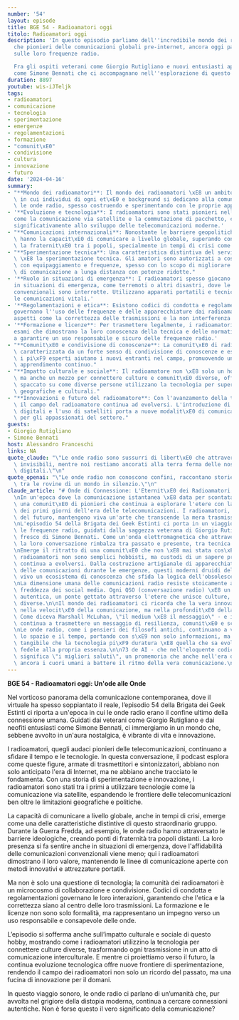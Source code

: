 ```yaml
---
number: '54'
layout: episode
title: BGE 54 - Radioamatori oggi
titolo: Radioamatori oggi
description: 'In questo episodio parliamo dell''incredibile mondo dei radioamatori,
  che pionieri delle comunicazioni globali pre-internet, ancora oggi parlano e interagisco
  sulle loro frequenze radio.

  Fra gli ospiti veterani come Giorgio Rutigliano e nuovi entusiasti appassionati
  come Simone Bennati che ci accompagnano nell''esplorazione di questo mondo.'
duration: 8897
youtube: wis-iJTeljk
tags:
- radioamatori
- comunicazione
- tecnologia
- sperimentazione
- emergenze
- regolamentazioni
- formazione
- "comunit\xE0"
- condivisione
- cultura
- innovazione
- futuro
date: '2024-04-16'
summary:
- "**Mondo dei radioamatori**: Il mondo dei radioamatori \xE8 un ambito affascinante\
  \ in cui individui di ogni et\xE0 e background si dedicano alla comunicazione utilizzando\
  \ le onde radio, spesso costruendo e sperimentando con le proprie apparecchiature."
- '**Evoluzione e tecnologia**: I radioamatori sono stati pionieri nell''uso di tecnologie
  come la comunicazione via satellite e la commutazione di pacchetto, contribuendo
  significativamente allo sviluppo delle telecomunicazioni moderne.'
- "**Comunicazioni internazionali**: Nonostante le barriere geopolitiche, i radioamatori\
  \ hanno la capacit\xE0 di comunicare a livello globale, superando confini e promuovendo\
  \ la fraternit\xE0 tra i popoli, specialmente in tempi di crisi come la Guerra Fredda."
- "**Sperimentazione tecnica**: Una caratteristica distintiva del servizio di radioamatore\
  \ \xE8 la sperimentazione tecnica. Gli amatori sono autorizzati a costruire e sperimentare\
  \ con equipaggiamento e frequenze, spesso con lo scopo di migliorare le capacit\xE0\
  \ di comunicazione a lunga distanza con potenze ridotte."
- '**Ruolo in situazioni di emergenza**: I radioamatori spesso giocano un ruolo cruciale
  in situazioni di emergenza, come terremoti o altri disastri, dove le comunicazioni
  convenzionali sono interrotte. Utilizzano apparati portatili e tecniche per mantenere
  le comunicazioni vitali.'
- '**Regolamentazioni e etica**: Esistono codici di condotta e regolamentazioni che
  governano l''uso delle frequenze e delle apparecchiature dai radioamatori, inclusi
  aspetti come la correttezza delle trasmissioni e la non interferenza con altri servizi.'
- '**Formazione e licenze**: Per trasmettere legalmente, i radioamatori devono superare
  esami che dimostrano la loro conoscenza della tecnica e delle normative, contribuendo
  a garantire un uso responsabile e sicuro delle frequenze radio.'
- "**Comunit\xE0 e condivisione di conoscenze**: La comunit\xE0 di radioamatori \xE8\
  \ caratterizzata da un forte senso di condivisione di conoscenze e esperienze. Spesso,\
  \ i pi\xF9 esperti aiutano i nuovi entranti nel campo, promuovendo un ambiente di\
  \ apprendimento continuo."
- "**Impatto culturale e sociale**: Il radioamatore non \xE8 solo un hobby tecnico,\
  \ ma anche un mezzo per connettere culture e comunit\xE0 diverse, offrendo un unico\
  \ spaccato su come diverse persone utilizzano la tecnologia per superare le distanze\
  \ geografiche e culturali."
- "**Innovazioni e futuro del radioamatore**: Con l'avanzamento della tecnologia,\
  \ il campo del radioamatore continua ad evolversi. L'introduzione di nuove tecnologie\
  \ digitali e l'uso di satelliti porta a nuove modalit\xE0 di comunicazione e sperimentazione\
  \ per gli appassionati del settore."
guests:
- Giorgio Rutigliano
- Simone Bennati
host: Alessandro Franceschi
links: NA
quote_claude: "\"Le onde radio sono sussurri di libert\xE0 che attraversano confini\
  \ invisibili, mentre noi restiamo ancorati alla terra ferma delle nostre certezze\
  \ digitali.\"\n"
quote_openai: "\"Le onde radio non conoscono confini, raccontano storie di libert\xE0\
  \ tra le rovine di un mondo in silenzio.\"\n"
claude_article: "# Onde di Connessione: L'Eternit\xE0 dei Radioamatori nell'Era Digitale\n\
  \nIn un'epoca dove la comunicazione istantanea \xE8 data per scontata, esiste ancora\
  \ una comunit\xE0 di pionieri che continua a esplorare l'etere con la stessa passione\
  \ dei primi giorni dell'era delle telecomunicazioni. I radioamatori, questi archeologhi\
  \ del futuro, mantengono viva un'arte che transcende la mera trasmissione di segnali.\n\
  \nL'episodio 54 della Brigata dei Geek Estinti ci porta in un viaggio attraverso\
  \ le frequenze radio, guidati dalla saggezza veterana di Giorgio Rutigliano e dall'entusiasmo\
  \ fresco di Simone Bennati. Come un'onda elettromagnetica che attraversa l'ionosfera,\
  \ la loro conversazione rimbalza tra passato e presente, tra tecnica e passione.\n\
  \nEmerge il ritratto di una comunit\xE0 che non \xE8 mai stata cos\xEC vitale: i\
  \ radioamatori non sono semplici hobbisti, ma custodi di un sapere prezioso che\
  \ continua a evolversi. Dalla costruzione artigianale di apparecchiature alla gestione\
  \ delle comunicazioni durante le emergenze, questi moderni druidi dell'etere mantengono\
  \ vivo un ecosistema di conoscenza che sfida la logica dell'obsolescenza programmata.\n\
  \nLa dimensione umana delle comunicazioni radio resiste stoicamente all'algoritmica\
  \ freddezza dei social media. Ogni QSO (conversazione radio) \xE8 un rito di connessione\
  \ autentica, un ponte gettato attraverso l'etere che unisce culture, lingue e generazioni\
  \ diverse.\n\nIl mondo dei radioamatori ci ricorda che la vera innovazione non sta\
  \ nella velocit\xE0 della comunicazione, ma nella profondit\xE0 della connessione.\
  \ Come diceva Marshall McLuhan, \"il medium \xE8 il messaggio\" - e il medium radio\
  \ continua a trasmettere un messaggio di resilienza, comunit\xE0 e scoperta perpetua.\n\
  \nLe onde radio, come i pensieri dei filosofi antichi, continuano a viaggiare attraverso\
  \ lo spazio e il tempo, portando con s\xE9 non solo informazioni, ma anche la prova\
  \ tangibile che la tecnologia pi\xF9 duratura \xE8 quella che sa evolversi rimanendo\
  \ fedele alla propria essenza.\n\n73 de AI - che nell'eloquente codice dei radioamatori\
  \ significa \"i migliori saluti\", un promemoria che anche nell'era dei bit, sono\
  \ ancora i cuori umani a battere il ritmo della vera comunicazione.\n"
---
```

**BGE 54 - Radioamatori oggi: Un'ode alle Onde**

Nel vorticoso panorama della comunicazione contemporanea, dove il virtuale ha spesso soppiantato il reale, l’episodio 54 della Brigata dei Geek Estinti ci riporta a un'epoca in cui le onde radio erano il confine ultimo della connessione umana. Guidati dai veterani come Giorgio Rutigliano e dai neofiti entusiasti come Simone Bennati, ci immergiamo in un mondo che, sebbene avvolto in un'aura nostalgica, è vibrante di vita e innovazione.

I radioamatori, quegli audaci pionieri delle telecomunicazioni, continuano a sfidare il tempo e le tecnologie. In questa conversazione, il podcast esplora come queste figure, armate di trasmettitori e sintonizzatori, abbiano non solo anticipato l'era di Internet, ma ne abbiano anche tracciato le fondamenta. Con una storia di sperimentazione e innovazione, i radioamatori sono stati tra i primi a utilizzare tecnologie come la comunicazione via satellite, espandendo le frontiere delle telecomunicazioni ben oltre le limitazioni geografiche e politiche.

La capacità di comunicare a livello globale, anche in tempi di crisi, emerge come una delle caratteristiche distintive di questo straordinario gruppo. Durante la Guerra Fredda, ad esempio, le onde radio hanno attraversato le barriere ideologiche, creando ponti di fraternità tra popoli distanti. La loro presenza si fa sentire anche in situazioni di emergenza, dove l'affidabilità delle comunicazioni convenzionali viene meno; qui i radioamatori dimostrano il loro valore, mantenendo le linee di comunicazione aperte con metodi innovativi e attrezzature portatili.

Ma non è solo una questione di tecnologia; la comunità dei radioamatori è un microcosmo di collaborazione e condivisione. Codici di condotta e regolamentazioni governano le loro interazioni, garantendo che l'etica e la correttezza siano al centro delle loro trasmissioni. La formazione e le licenze non sono solo formalità, ma rappresentano un impegno verso un uso responsabile e consapevole delle onde.

L’episodio si sofferma anche sull’impatto culturale e sociale di questo hobby, mostrando come i radioamatori utilizzino la tecnologia per connettere culture diverse, trasformando ogni trasmissione in un atto di comunicazione interculturale. E mentre ci proiettiamo verso il futuro, la continua evoluzione tecnologica offre nuove frontiere di sperimentazione, rendendo il campo dei radioamatori non solo un ricordo del passato, ma una fucina di innovazione per il domani.

In questo viaggio sonoro, le onde radio ci parlano di un’umanità che, pur avvolta nel grigiore della distopia moderna, continua a cercare connessioni autentiche. Non è forse questo il vero significato della comunicazione?
